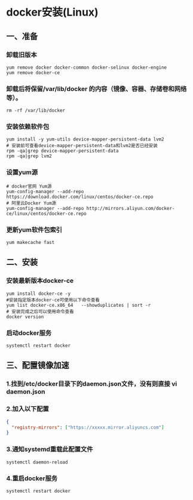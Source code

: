 # docker安装(Linux)

## **一、准备**
### 卸载旧版本
``` shell
yum remove docker docker-common docker-selinux docker-engine 
yum remove docker-ce
```

### 卸载后将保留/var/lib/docker 的内容（镜像、容器、存储卷和网络等）。
``` shell
rm -rf /var/lib/docker
```

### 安装依赖软件包
``` shell
yum install -y yum-utils device-mapper-persistent-data lvm2 
# 安装前可查看device-mapper-persistent-data和lvm2是否已经安装
rpm -qa|grep device-mapper-persistent-data
rpm -qa|grep lvm2
```

### 设置yum源
``` shell
# docker官网 Yum源
yum-config-manager --add-repo https://download.docker.com/linux/centos/docker-ce.repo
# 阿里云Docker Yum源
yum-config-manager --add-repo http://mirrors.aliyun.com/docker-ce/linux/centos/docker-ce.repo
```

### 更新yum软件包索引
``` shell
yum makecache fast
```

## **二、安装**
### 安装最新版本docker-ce
``` shell
yum install docker-ce -y
#安装指定版本docker-ce可使用以下命令查看
yum list docker-ce.x86_64	--showduplicates | sort -r 
# 安装完成之后可以使用命令查看
docker version
```
### 启动docker服务
``` shell
systemctl restart docker
```

## **三、配置镜像加速**
### 1.找到/etc/docker目录下的daemon.json文件，没有则直接 vi daemon.json

### 2.加入以下配置
``` json
{
  "registry-mirrors": ["https://xxxxx.mirror.aliyuncs.com"]
}
```

### 3.通知systemd重载此配置文件
``` shell
systemctl daemon-reload
```

### 4.重启docker服务
``` shell
systemctl restart docker
```